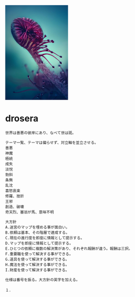 <img src="drosera.jpg" width="200px">

# drosera
```
世界は善悪の彼岸にあり、なべて世は斑。
```
```
テーマ一覧、テーマは偏らせず、対立軸を並立させる。
善悪
神魔
極統
成失
淡悦
勃斜
条無
乱沈
喜怒哀楽
修羅、挫折
王邪
創造、破壊
奇天烈、塞翁が馬、意味不明
```
```
大方針
A.迷宮のマップを埋める事が面白い。
B.依頼は基本、その階層で達成する。
C.現在の進行度を即座に情報として提示する。
D.マップを即座に情報として提示する。
E.ひとつの依頼に複数の解決策があり、それぞれ報酬が違う。報酬は三択。
F.重要職を使って解決する事ができる。
G.道具を使って解決する事ができる。
H.魔法を使って解決する事ができる。
I.財産を使って解決する事ができる。
```
```
仕様は番号を振る。大方針の英字を加える。

１．


```
